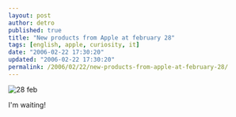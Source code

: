 ```yaml
---
layout: post
author: detro
published: true
title: "New products from Apple at february 28"
tags: [english, apple, curiosity, it]
date: "2006-02-22 17:30:20"
updated: "2006-02-22 17:30:20"
permalink: /2006/02/22/new-products-from-apple-at-february-28/
---
```


<img src="http://www.melablog.it/uploads/Applenuovoincontro.jpg" alt="28 feb" />

I'm waiting!
